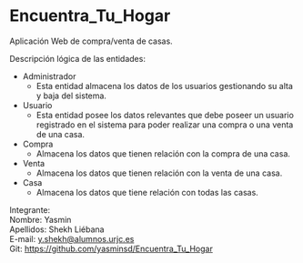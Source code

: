 # Encuentra_Tu_Hogar
Aplicación Web de compra/venta de casas.


Descripción lógica de las entidades:
- Administrador
   - Esta entidad almacena los datos de los usuarios gestionando su alta y baja del sistema.
- Usuario
   - Esta entidad posee los datos relevantes que debe poseer un usuario registrado en el sistema para poder realizar una compra o una venta de una casa.
- Compra
   - Almacena los datos que tienen relación con la compra de una casa.
- Venta
   - Almacena los datos que tienen relación con la venta de una casa.
- Casa
   - Almacena los datos que tiene relación con todas las casas.




Integrante:  
Nombre: Yasmin  
Apellidos: Shekh Liébana  
E-mail: y.shekh@alumnos.urjc.es  
Git: https://github.com/yasminsd/Encuentra_Tu_Hogar
